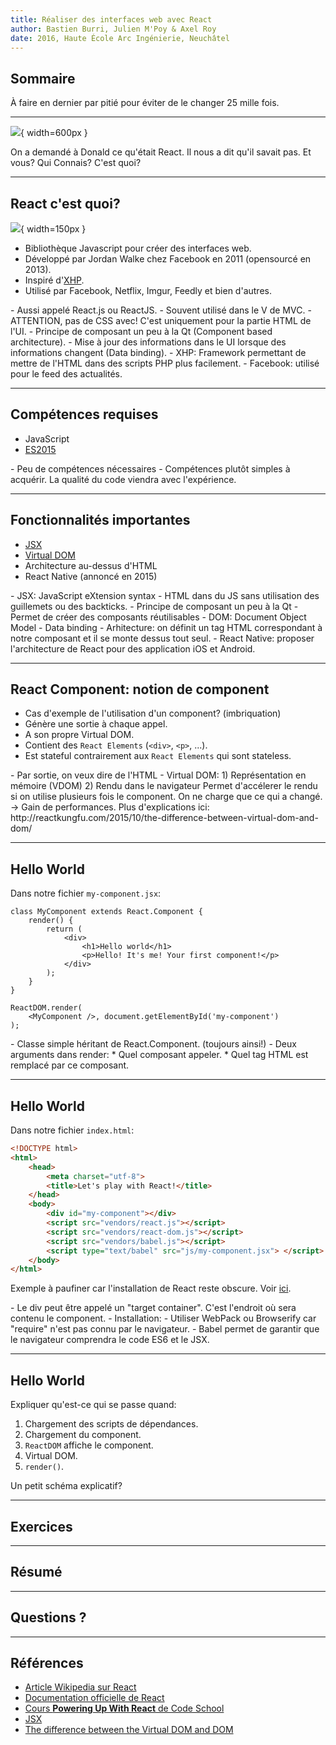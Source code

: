 ```yaml
---
title: Réaliser des interfaces web avec React
author: Bastien Burri, Julien M'Poy & Axel Roy
date: 2016, Haute École Arc Ingénierie, Neuchâtel
---
```


## Sommaire

À faire en dernier par pitié pour éviter de le changer 25 mille fois.

---

![](https://media.giphy.com/media/l41YBu8vgBGUHmGGI/giphy.gif){ width=600px }
<!-- ![](http://www.reactiongifs.com/r/gc.gif) -->

<aside class="notes">
    On a demandé à Donald ce qu'était React.
    Il nous a dit qu'il savait pas.
    Et vous? Qui Connais? C'est quoi?
</aside>

---

## React c'est quoi?

![](https://facebook.github.io/react/img/logo.svg){ width=150px }

* Bibliothèque Javascript pour créer des interfaces web.
* Développé par Jordan Walke chez Facebook en 2011 (opensourcé en 2013).
* Inspiré d'[XHP](https://facebook.github.io/xhp-lib/).
* Utilisé par Facebook, Netflix, Imgur, Feedly et bien d'autres.

<aside class="notes">
    - Aussi appelé React.js ou ReactJS.
    - Souvent utilisé dans le V de MVC.
    - ATTENTION, pas de CSS avec! C'est
        uniquement pour la partie HTML de l'UI.
    - Principe de composant un peu à la Qt (Component based
        architecture).
    - Mise à jour des informations dans le UI lorsque
        des informations changent (Data binding).
    - XHP: Framework permettant de mettre de
        l'HTML dans des scripts PHP plus facilement.
    - Facebook: utilisé pour le feed des actualités.
</aside>

---

## Compétences requises

* JavaScript
* [ES2015](https://babeljs.io/learn-es2015/)

<aside class="notes">
    - Peu de compétences nécessaires
    - Compétences plutôt simples à acquérir. La
        qualité du code viendra avec l'expérience.
</aside>

---

## Fonctionnalités importantes

* [JSX](https://facebook.github.io/react/docs/jsx-in-depth.html)
* [Virtual DOM](http://reactkungfu.com/2015/10/the-difference-between-virtual-dom-and-dom/)
* Architecture au-dessus d'HTML
* React Native (annoncé en 2015)

<aside class="notes">
    - JSX: JavaScript eXtension syntax
    - HTML dans du JS sans utilisation des guillemets
        ou des backticks.
    - Principe de composant un peu à la Qt
    - Permet de créer des composants réutilisables
    - DOM: Document Object Model
    - Data binding
    - Arhitecture: on définit un tag HTML
        correspondant à notre composant et il
        se monte dessus tout seul.
    - React Native: proposer l'architecture de React
        pour des application iOS et Android.
</aside>

---

## React Component: notion de component

* Cas d'exemple de l'utilisation d'un component? (imbriquation)
* Génère une sortie à chaque appel.
* A son propre Virtual DOM.
* Contient des `React Elements` (`<div>`, `<p>`, ...).
* Est stateful contrairement aux `React Elements` qui sont stateless.

<aside class="notes">
    - Par sortie, on veux dire de l'HTML
    - Virtual DOM:
        1) Représentation en mémoire (VDOM)
        2) Rendu dans le navigateur
    Permet d'accélerer le rendu si on utilise
    plusieurs fois le component. On ne charge
    que ce qui a changé. -> Gain de performances.
    Plus d'explications ici: http://reactkungfu.com/2015/10/the-difference-between-virtual-dom-and-dom/
</aside>

---

## Hello World

Dans notre fichier `my-component.jsx`:

```
class MyComponent extends React.Component {
    render() {
        return (
            <div>
                <h1>Hello world</h1>
                <p>Hello! It's me! Your first component!</p>
            </div>
        );
    }
}

ReactDOM.render(
    <MyComponent />, document.getElementById('my-component')
);

```

<aside class="notes">
    - Classe simple héritant de React.Component.
        (toujours ainsi!)
    - Deux arguments dans render:
        * Quel composant appeler.
        * Quel tag HTML est remplacé par ce
            composant.
</aside>

---

## Hello World

Dans notre fichier `index.html`:

```html
<!DOCTYPE html>
<html>
    <head>
        <meta charset="utf-8">
        <title>Let's play with React!</title>
    </head>
    <body>
        <div id="my-component"></div>
        <script src="vendors/react.js"></script>
        <script src="vendors/react-dom.js"></script>
        <script src="vendors/babel.js"></script>
        <script type="text/babel" src="js/my-component.jsx"> </script>
    </body>
</html>
```

Exemple à paufiner car l'installation de React reste obscure.
Voir [ici](https://facebook.github.io/react/docs/installation.html).

<aside class="notes">
    - Le div peut être appelé un "target container".
        C'est l'endroit où sera contenu le component.
    - Installation:
        - Utiliser WebPack ou Browserify car "require"
            n'est pas connu par le navigateur.
    - Babel permet de garantir que le navigateur
        comprendra le code ES6 et le JSX.
</aside>

---

## Hello World

Expliquer qu'est-ce qui se passe quand:

1. Chargement des scripts de dépendances.
2. Chargement du component.
3. `ReactDOM` affiche le component.
4. Virtual DOM.
5. `render()`.

Un petit schéma explicatif?

---

## Exercices

---

## Résumé

---

## Questions ?

---

## Références

* [Article Wikipedia sur React](https://en.wikipedia.org/wiki/React_(JavaScript_library))
* [Documentation officielle de React](https://facebook.github.io/react-native/docs/getting-started.html)
* [Cours __Powering Up With React__ de Code School](https://www.codeschool.com/courses/powering-up-with-react)
* [JSX](https://jsx.github.io/)
* [The difference between the Virtual DOM and DOM](http://reactkungfu.com/2015/10/the-difference-between-virtual-dom-and-dom/)
